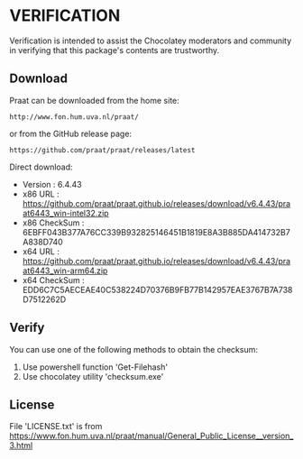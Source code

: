 # VERIFICATION
Verification is intended to assist the Chocolatey moderators and community in verifying that this package's contents are trustworthy.

## Download
Praat can be downloaded from the home site:  

    http://www.fon.hum.uva.nl/praat/
or from the GitHub release page:

    https://github.com/praat/praat/releases/latest

Direct download:   
- Version      : 6.4.43
- x86 URL      : https://github.com/praat/praat.github.io/releases/download/v6.4.43/praat6443_win-intel32.zip
- x86 CheckSum : 6EBFF043B377A76CC339B932825146451B1819E8A3B885DA414732B7A838D740
- x64 URL      : https://github.com/praat/praat.github.io/releases/download/v6.4.43/praat6443_win-arm64.zip
- x64 CheckSum : EDD6C7C5AECEAE40C538224D70376B9FB77B142957EAE3767B7A738D7512262D

## Verify
You can use one of the following methods to obtain the checksum:
1. Use powershell function 'Get-Filehash'
2. Use chocolatey utility 'checksum.exe'

## License
File 'LICENSE.txt' is from https://www.fon.hum.uva.nl/praat/manual/General_Public_License__version_3.html
